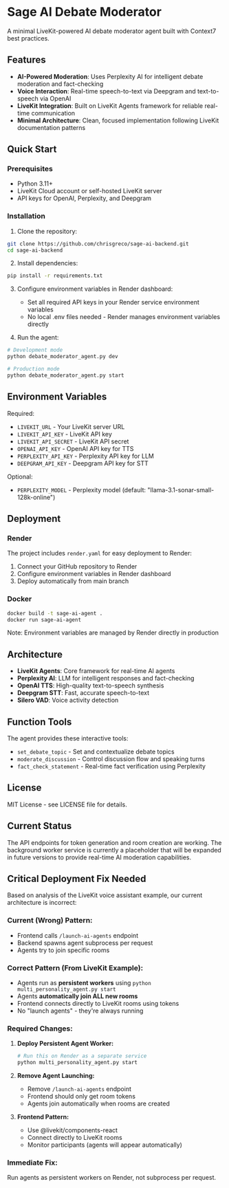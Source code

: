 # Sage AI Debate Moderator

A minimal LiveKit-powered AI debate moderator agent built with Context7 best practices.

## Features

- **AI-Powered Moderation**: Uses Perplexity AI for intelligent debate moderation and fact-checking
- **Voice Interaction**: Real-time speech-to-text via Deepgram and text-to-speech via OpenAI
- **LiveKit Integration**: Built on LiveKit Agents framework for reliable real-time communication
- **Minimal Architecture**: Clean, focused implementation following LiveKit documentation patterns

## Quick Start

### Prerequisites

- Python 3.11+
- LiveKit Cloud account or self-hosted LiveKit server
- API keys for OpenAI, Perplexity, and Deepgram

### Installation

1. Clone the repository:
```bash
git clone https://github.com/chrisgreco/sage-ai-backend.git
cd sage-ai-backend
```

2. Install dependencies:
```bash
pip install -r requirements.txt
```

3. Configure environment variables in Render dashboard:
   - Set all required API keys in your Render service environment variables
   - No local .env files needed - Render manages environment variables directly

4. Run the agent:
```bash
# Development mode
python debate_moderator_agent.py dev

# Production mode  
python debate_moderator_agent.py start
```

## Environment Variables

Required:
- `LIVEKIT_URL` - Your LiveKit server URL
- `LIVEKIT_API_KEY` - LiveKit API key
- `LIVEKIT_API_SECRET` - LiveKit API secret
- `OPENAI_API_KEY` - OpenAI API key for TTS
- `PERPLEXITY_API_KEY` - Perplexity API key for LLM
- `DEEPGRAM_API_KEY` - Deepgram API key for STT

Optional:

- `PERPLEXITY_MODEL` - Perplexity model (default: "llama-3.1-sonar-small-128k-online")

## Deployment

### Render

The project includes `render.yaml` for easy deployment to Render:

1. Connect your GitHub repository to Render
2. Configure environment variables in Render dashboard
3. Deploy automatically from main branch

### Docker

```bash
docker build -t sage-ai-agent .
docker run sage-ai-agent
```
Note: Environment variables are managed by Render directly in production

## Architecture

- **LiveKit Agents**: Core framework for real-time AI agents
- **Perplexity AI**: LLM for intelligent responses and fact-checking
- **OpenAI TTS**: High-quality text-to-speech synthesis
- **Deepgram STT**: Fast, accurate speech-to-text
- **Silero VAD**: Voice activity detection

## Function Tools

The agent provides these interactive tools:

- `set_debate_topic` - Set and contextualize debate topics
- `moderate_discussion` - Control discussion flow and speaking turns
- `fact_check_statement` - Real-time fact verification using Perplexity

## License

MIT License - see LICENSE file for details.

## Current Status

The API endpoints for token generation and room creation are working. The background worker service is currently a placeholder that will be expanded in future versions to provide real-time AI moderation capabilities.

## Critical Deployment Fix Needed

Based on analysis of the LiveKit voice assistant example, our current architecture is incorrect:

### Current (Wrong) Pattern:
- Frontend calls `/launch-ai-agents` endpoint
- Backend spawns agent subprocess per request
- Agents try to join specific rooms

### Correct Pattern (From LiveKit Example):
- Agents run as **persistent workers** using `python multi_personality_agent.py start`
- Agents **automatically join ALL new rooms**
- Frontend connects directly to LiveKit rooms using tokens
- No "launch agents" - they're always running

### Required Changes:

1. **Deploy Persistent Agent Worker:**
   ```bash
   # Run this on Render as a separate service
   python multi_personality_agent.py start
   ```

2. **Remove Agent Launching:**
   - Remove `/launch-ai-agents` endpoint
   - Frontend should only get room tokens
   - Agents join automatically when rooms are created

3. **Frontend Pattern:**
   - Use @livekit/components-react
   - Connect directly to LiveKit rooms
   - Monitor participants (agents will appear automatically)

### Immediate Fix:
Run agents as persistent workers on Render, not subprocess per request. 
